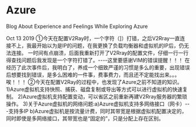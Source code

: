 # Azure
Blog About Experience and Feelings While Exploring Azure

Oct 13 2019
①今天在配置V2Ray时，一个字符（]）打错，之后V2Rray一直连接不上，我最开始以为是IP的问题，在我更换了负载均衡器和虚拟机的IP后，仍无法连接。
一时间有点崩溃，后面我重新打开了V2Rray的配置文件，仔细一行一行得查找问题后我发现是一个字符打错了。----这里要感谢VIM的错误提醒！！！
在经历了此次事件后，我明白了，养成一个细致严谨的习惯是多么的重要，出现错误后想要找到错误，是多么困难的一件事，费事费力，而且还不定能找出来。。。唉！！！
②今天在配置V2Ray的过程中，也发现了Azure之前不知道的知识。
   1)Azure虚拟机支持快照、捕获、磁盘复制或导出等方式可以进行虚拟机的快速复制。
   2)Azure虚拟机支持配置变动，可以省区之前重新再建V2Rray服务器的繁琐操作。
   3)关于Azure虚拟机的网络问题:a)Azure虚拟机支持多网络接口（网卡）---支持多IP
                               b)Azure虚拟机是按流量计费，同时其带宽是根据虚拟机配置决定的，同时即使是多网络接口，其带宽也是“固定的”，只是分配上存在区别。